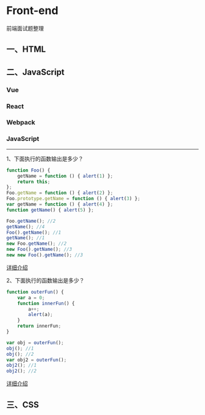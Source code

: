 # Front-end
前端面试题整理
## 一、HTML
## 二、JavaScript
### Vue
### React
### Webpack
### JavaScript
-------
1、下面执行的函数输出是多少？

```javascript
function Foo() {
	getName = function () { alert(1) };
	return this;
};
Foo.getName = function () { alert(2) };
Foo.prototype.getName = function () { alert(3) };
var getName = function () { alert(4) };
function getName() { alert(5) };

Foo.getName(); //2
getName(); //4
Foo().getName(); //1
getName(); //1
new Foo.getName(); //2
new Foo().getName(); //3
new new Foo().getName(); //3
```
[详细介绍](http://www.jb51.net/article/79461.htm)

2、下面执行的函数输出是多少？

```javascript
function outerFun() {
	var a = 0;
	function innerFun() {
		a++;
		alert(a);
	}
	return innerFun;
}

var obj = outerFun();
obj(); //1
obj(); //2
var obj2 = outerFun();
obj2(); //1
obj2(); //2
```
[详细介绍](http://www.jb51.net/article/24101.htm)
## 三、CSS



